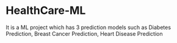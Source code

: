 # HealthCare-ML
It is a ML project which has 3 prediction models such as Diabetes Prediction, Breast Cancer Prediction, Heart Disease Prediction 
